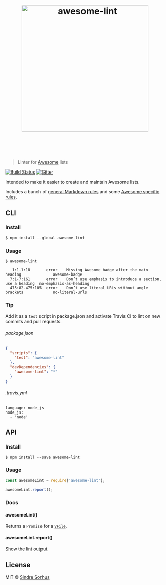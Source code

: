 <h1 align="center">
	<br>
	<img width="400" src="https://cdn.rawgit.com/sindresorhus/awesome-lint/master/media/logo.svg" alt="awesome-lint">
	<br>
	<br>
	<br>
</h1>

> Linter for [Awesome](https://awesome.re) lists

[![Build Status](https://travis-ci.org/sindresorhus/awesome-lint.svg?branch=master)](https://travis-ci.org/sindresorhus/awesome-lint) [![Gitter](https://badges.gitter.im/join_chat.svg)](https://gitter.im/sindresorhus/awesome)

Intended to make it easier to create and maintain Awesome lists.

Includes a bunch of [general Markdown rules](https://github.com/sindresorhus/awesome-lint/blob/master/config.js) and some [Awesome specific rules](https://github.com/sindresorhus/awesome-lint/tree/master/rules).


## CLI

### Install

```
$ npm install --global awesome-lint
```

### Usage

```
$ awesome-lint

   1:1-1:18       error    Missing Awesome badge after the main heading              awesome-badge
  7:1-7:161       error    Don’t use emphasis to introduce a section, use a heading  no-emphasis-as-heading
  475:82-475:105  error    Don’t use literal URLs without angle brackets             no-literal-urls
```

### Tip

Add it as a `test` script in package.json and activate Travis CI to lint on new commits and pull requests.

###### package.json

```json
{
  "scripts": {
    "test": "awesome-lint"
  },
  "devDependencies": {
    "awesome-lint": "*"
  }
}
```

###### .travis.yml

```
language: node_js
node_js:
  - 'node'
```


## API

### Install

```
$ npm install --save awesome-lint
```

### Usage

```js
const awesomeLint = require('awesome-lint');

awesomeLint.report();
```

### Docs

#### awesomeLint()

Returns a `Promise` for a [`VFile`](https://github.com/wooorm/vfile).

#### awesomeLint.report()

Show the lint output.


## License

MIT © [Sindre Sorhus](https://sindresorhus.com)
